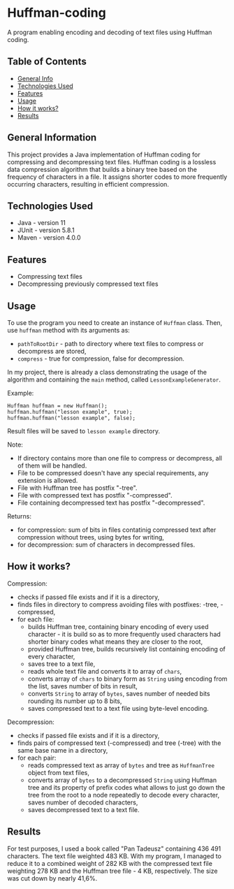 # Huffman-coding
A program enabling encoding and decoding of text files using Huffman coding.

## Table of Contents
* [General Info](#general-information)
* [Technologies Used](#technologies-used)
* [Features](#features)
* [Usage](#usage)
* [How it works?](#how-it-works)
* [Results](#results)

## General Information
This project provides a Java implementation of Huffman coding for compressing and decompressing text files. Huffman coding is a lossless data compression algorithm that builds a binary tree based on the frequency of characters in a file. It assigns shorter codes to more frequently occurring characters, resulting in efficient compression.


## Technologies Used
- Java - version 11
- JUnit - version 5.8.1
- Maven - version 4.0.0


## Features
- Compressing text files
- Decompressing previously compressed text files


## Usage
To use the program you need to create an instance of `Huffman` class. Then, use `huffman` method with its arguments as:
- `pathToRootDir` - path to directory where text files to compress or decompress are stored,
- `compress` - true for compression, false for decompression.

In my project, there is already a class demonstrating the usage of the algorithm and containing the `main` method, called `LessonExampleGenerator`.

Example:
```
Huffman huffman = new Huffman();
huffman.huffman("lesson example", true);
huffman.huffman("lesson example", false);
```
Result files will be saved to `lesson example` directory.

Note:
- If directory contains more than one file to compress or decompress, all of them will be handled.
- File to be compressed doesn't have any special requirements, any extension is allowed.
- File with Huffman tree has postfix "-tree".
- File with compressed text has postfix "-compressed".
- File containing decompressed text has postfix "-decompressed".

Returns:
- for compression: sum of bits in files contatinig compressed text after compression without trees, using bytes for writing,
- for decompression: sum of characters in decompressed files.

## How it works?
Compression:
- checks if passed file exists and if it is a directory,
- finds files in directory to compress avoiding files with postfixes: -tree, -compressed,
- for each file:
    - builds Huffman tree, containing binary encoding of every used character - it is build so as to more frequently used characters had shorter binary codes what means they are closer to the root,
    - provided Huffman tree, builds recursively list containing encoding of every character,
    - saves tree to a text file,
    - reads whole text file and converts it to array of `chars`,
    - converts array of `chars` to binary form as `String` using encoding from the list, saves number of bits in result,
    - converts `String` to array of `bytes`, saves number of needed bits rounding its number up to 8 bits,
    - saves compressed text to a text file using byte-level encoding.

Decompression:
- checks if passed file exists and if it is a directory,
- finds pairs of compressed text (-compressed) and tree (-tree) with the same base name in a directory,
- for each pair:
    - reads compressed text as array of `bytes` and tree as `HuffmanTree` object from text files,
    - converts array of `bytes` to a decompressed `String` using Huffman tree and its property of prefix codes what allows to just go down the tree from the root to a node repeatedly to decode every character, saves number of decoded characters,
    - saves decompressed text to a text file.

## Results
For test purposes, I used a book called "Pan Tadeusz" containing 436 491 characters. The text file weighted 483 KB. With my program, I managed to reduce it to a combined weight of 282 KB with the compressed text file weighting 278 KB and the Huffman tree file - 4 KB, respectively. The size was cut down by nearly 41,6%.
